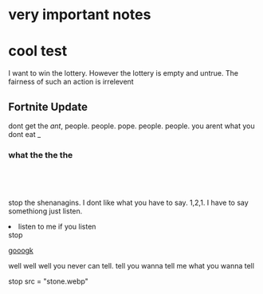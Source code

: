 # very important notes
<h1>cool test</h1>
<p> I want to win the lottery. However the lottery is empty and untrue. The fairness of such an action is irrelevent </p>
<div>
  <h2>Fortnite Update</h2>
  <p> dont get the <em> ant</em>, people. people. pope. people. people. you arent what you dont eat _</p>
</div>
<h3> what the the the  </h3>
<blockquote>  </blockquote>
<pre> </pre>
<br>  
<p> stop the shenanagins. I dont like what you have to say. 1,2,1. I have to say somethiong just listen.
<li> listen to me if you listen </li>
  stop</p>

  <a href = "https//www.google.com"> gooogk</a>
  <p>well well well you never can tell. tell you wanna tell me what you wanna tell </p> 
  <p> stop src = "stone.webp" </p>
  
